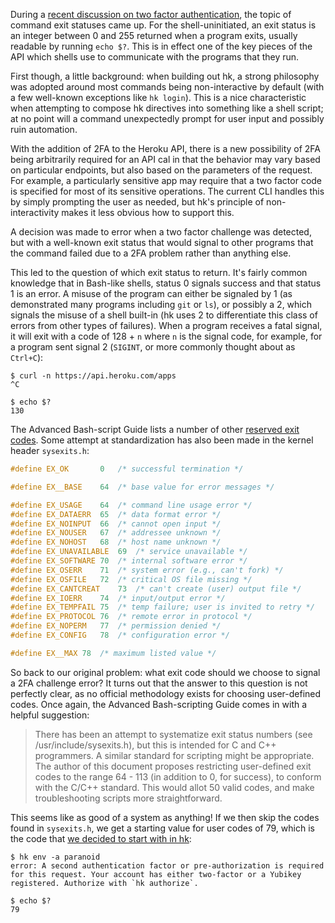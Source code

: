 During a [recent discussion on two factor authentication](https://github.com/heroku/hk/issues/171), the topic of command exit statuses came up. For the shell-uninitiated, an exit status is an integer between 0 and 255 returned when a program exits, usually readable by running `echo $?`. This is in effect one of the key pieces of the API which shells use to communicate with the programs that they run.

First though, a little background: when building out hk, a strong philosophy was adopted around most commands being non-interactive by default (with a few well-known exceptions like `hk login`). This is a nice characteristic when attempting to compose hk directives into something like a shell script; at no point will a command unexpectedly prompt for user input and possibly ruin automation.

With the addition of 2FA to the Heroku API, there is a new possibility of 2FA being arbitrarily required for an API cal in that the behavior may vary based on particular endpoints, but also based on the parameters of the request. For example, a particularly sensitive app may require that a two factor code is specified for most of its sensitive operations. The current CLI handles this by simply prompting the user as needed, but hk's principle of non-interactivity makes it less obvious how to support this.

A decision was made to error when a two factor challenge was detected, but with a well-known exit status that would signal to other programs that the command failed due to a 2FA problem rather than anything else.

This led to the question of which exit status to return. It's fairly common knowledge that in Bash-like shells, status 0 signals success and that status 1 is an error. A misuse of the program can either be signaled by 1 (as demonstrated many programs including `git` or `ls`), or possibly a 2, which signals the misuse of a shell built-in (hk uses 2 to differentiate this class of errors from other types of failures). When a program receives a fatal signal, it will exit with a code of 128 + `n` where `n` is the signal code, for example, for a program sent signal 2 (`SIGINT`, or more commonly thought about as `Ctrl+C`):

```
$ curl -n https://api.heroku.com/apps
^C

$ echo $?
130
```

The Advanced Bash-script Guide lists a number of other [reserved exit codes](http://tldp.org/LDP/abs/html/exitcodes.html). Some attempt at standardization has also been made in the kernel header `sysexits.h`:

``` c
#define EX_OK		0	/* successful termination */

#define EX__BASE	64	/* base value for error messages */

#define EX_USAGE	64	/* command line usage error */
#define EX_DATAERR	65	/* data format error */
#define EX_NOINPUT	66	/* cannot open input */
#define EX_NOUSER	67	/* addressee unknown */
#define EX_NOHOST	68	/* host name unknown */
#define EX_UNAVAILABLE	69	/* service unavailable */
#define EX_SOFTWARE	70	/* internal software error */
#define EX_OSERR	71	/* system error (e.g., can't fork) */
#define EX_OSFILE	72	/* critical OS file missing */
#define EX_CANTCREAT	73	/* can't create (user) output file */
#define EX_IOERR	74	/* input/output error */
#define EX_TEMPFAIL	75	/* temp failure; user is invited to retry */
#define EX_PROTOCOL	76	/* remote error in protocol */
#define EX_NOPERM	77	/* permission denied */
#define EX_CONFIG	78	/* configuration error */

#define EX__MAX	78	/* maximum listed value */
```

So back to our original problem: what exit code should we choose to signal a 2FA challenge error? It turns out that the answer to this question is not perfectly clear, as no official methodology exists for choosing user-defined codes. Once again, the Advanced Bash-scripting Guide comes in with a helpful suggestion:

> There has been an attempt to systematize exit status numbers (see /usr/include/sysexits.h), but this is intended for C and C++ programmers. A similar standard for scripting might be appropriate. The author of this document proposes restricting user-defined exit codes to the range 64 - 113 (in addition to 0, for success), to conform with the C/C++ standard. This would allot 50 valid codes, and make troubleshooting scripts more straightforward.

This seems like as good of a system as anything! If we then skip the codes found in `sysexits.h`, we get a starting value for user codes of 79, which is the code that [we decided to start with in hk](https://github.com/heroku/hk/pull/173):

```
$ hk env -a paranoid
error: A second authentication factor or pre-authorization is required
for this request. Your account has either two-factor or a Yubikey
registered. Authorize with `hk authorize`.

$ echo $?
79
```
